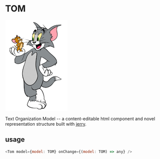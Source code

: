 # TOM

<img src="tom.png" width="200px" />

Text Organization Model -- a content-editable html component and novel
representation structure built with [jerry](http://github.com/mattneary/jerry).

## usage

```javascript
<Tom model={model: TOM} onChange={(model: TOM) => any} />
```
